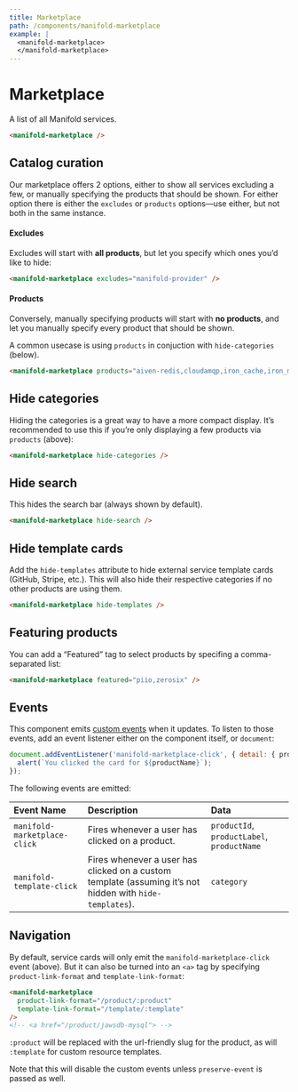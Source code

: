 ```yaml
---
title: Marketplace
path: /components/manifold-marketplace
example: |
  <manifold-marketplace>
  </manifold-marketplace>
---
```


# Marketplace

A list of all Manifold services.

```html
<manifold-marketplace />
```

## Catalog curation

Our marketplace offers 2 options, either to show all services excluding a
few, or manually specifying the products that should be shown. For either
option there is either the `excludes` or `products` options—use either, but
not both in the same instance.

#### Excludes

Excludes will start with **all products**, but let you specify which ones
you’d like to hide:

```html
<manifold-marketplace excludes="manifold-provider" />
```

#### Products

Conversely, manually specifying products will start with **no products**, and
let you manually specify every product that should be shown.

A common usecase is using `products` in conjuction with `hide-categories` (below).

```html
<manifold-marketplace products="aiven-redis,cloudamqp,iron_cache,iron_mq,memcachier-cache" />
```

## Hide categories

Hiding the categories is a great way to have a more compact display. It’s
recommended to use this if you’re only displaying a few products via
`products` (above):

```html
<manifold-marketplace hide-categories />
```

## Hide search

This hides the search bar (always shown by default).

```html
<manifold-marketplace hide-search />
```

## Hide template cards

Add the `hide-templates` attribute to hide external service template cards
(GitHub, Stripe, etc.). This will also hide their respective categories if no
other products are using them.

```html
<manifold-marketplace hide-templates />
```

## Featuring products

You can add a “Featured” tag to select products by specifing a
comma-separated list:

```html
<manifold-marketplace featured="piio,zerosix" />
```

## Events

This component emits [custom
events](https://developer.mozilla.org/en-US/docs/Web/API/CustomEvent/CustomEvent)
when it updates. To listen to those events, add an event listener either on
the component itself, or `document`:

```js
document.addEventListener('manifold-marketplace-click', { detail: { productName } } => {
  alert(`You clicked the card for ${productName}`);
});
```

The following events are emitted:

| Event Name                   | Description                                                                                              | Data                        |
| :--------------------------- | :------------------------------------------------------------------------------------------------------- | :-------------------------- |
| `manifold-marketplace-click` | Fires whenever a user has clicked on a product.                                                          | `productId`, `productLabel`, `productName` |
| `manifold-template-click`    | Fires whenever a user has clicked on a custom template (assuming it’s not hidden with `hide-templates`). | `category`                  |

## Navigation

By default, service cards will only emit the `manifold-marketplace-click`
event (above). But it can also be turned into an `<a>` tag by specifying
`product-link-format` and `template-link-format`:

```html
<manifold-marketplace
  product-link-format="/product/:product"
  template-link-format="/template/:template"
/>
<!-- <a href="/product/jawsdb-mysql"> -->
```

`:product` will be replaced with the url-friendly slug for the product, as
will `:template` for custom resource templates.

Note that this will disable the custom events unless `preserve-event` is
passed as well.
